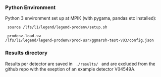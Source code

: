 


### Python Environment
Python 3 environment set up at MPIK (with pygama, pandas etc installed):

 <code> source /lfs/l1/legend/legend-prodenv/setup.sh </code>

 <code> prodenv-load-sw /lfs/l1/legend/legend-prodenv/prod-usr/ggmarsh-test-v03/config.json </code>

 ### Results directory
 Results per detector are saved in  <code> ./results/ </code> and are excluded from the github repo with the exeption of an example detector V04549A.